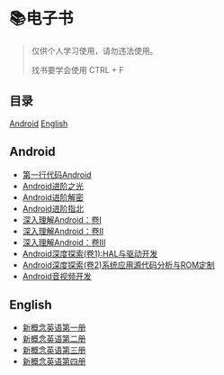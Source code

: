 # :books:电子书

> 仅供个人学习使用，请勿违法使用。
>
> 找书要学会使用 CTRL + F

## 目录

[Android](#android)
[English](#english)

## Android

+ [第一行代码Android](https://github.com/cnwutianhao/ebook/blob/main/Android/%E7%AC%AC%E4%B8%80%E8%A1%8C%E4%BB%A3%E7%A0%81Android%EF%BC%88%E7%AC%AC3%E7%89%88%EF%BC%89.epub)
+ [Android进阶之光](https://github.com/cnwutianhao/ebook/blob/main/Android/Android%E8%BF%9B%E9%98%B6%E4%B9%8B%E5%85%89.epub)
+ [Android进阶解密](https://github.com/cnwutianhao/ebook/blob/main/Android/Android%E8%BF%9B%E9%98%B6%E8%A7%A3%E5%AF%86.epub)
+ [Android进阶指北](https://github.com/cnwutianhao/ebook/blob/main/Android/Android%E8%BF%9B%E9%98%B6%E6%8C%87%E5%8C%97.pdf)
+ [深入理解Android：卷I](https://github.com/cnwutianhao/ebook/blob/main/Android/%E6%B7%B1%E5%85%A5%E7%90%86%E8%A7%A3Android%EF%BC%9A%E5%8D%B7I.epub)
+ [深入理解Android：卷II](https://github.com/cnwutianhao/ebook/blob/main/Android/%E6%B7%B1%E5%85%A5%E7%90%86%E8%A7%A3Android%EF%BC%9A%E5%8D%B7II.epub)
+ [深入理解Android：卷III](https://github.com/cnwutianhao/ebook/blob/main/Android/%E6%B7%B1%E5%85%A5%E7%90%86%E8%A7%A3Android%EF%BC%9A%E5%8D%B7III.epub)
+ [Android深度探索(卷1):HAL与驱动开发](https://github.com/cnwutianhao/ebook/blob/main/Android/Android%E6%B7%B1%E5%BA%A6%E6%8E%A2%E7%B4%A2(%E5%8D%B71)%3AHAL%E4%B8%8E%E9%A9%B1%E5%8A%A8%E5%BC%80%E5%8F%91.epub)
+ [Android深度探索(卷2)系统应用源代码分析与ROM定制](https://github.com/cnwutianhao/ebook/blob/main/Android/Android%E6%B7%B1%E5%BA%A6%E6%8E%A2%E7%B4%A2(%E5%8D%B72)%E7%B3%BB%E7%BB%9F%E5%BA%94%E7%94%A8%E6%BA%90%E4%BB%A3%E7%A0%81%E5%88%86%E6%9E%90%E4%B8%8EROM%E5%AE%9A%E5%88%B6.epub)
+ [Android音视频开发](https://github.com/cnwutianhao/ebook/blob/main/Android/Android%E9%9F%B3%E8%A7%86%E9%A2%91%E5%BC%80%E5%8F%91.epub)

## English

+ [新概念英语第一册](https://github.com/cnwutianhao/ebook/blob/main/English/%E6%96%B0%E6%A6%82%E5%BF%B5%E8%8B%B1%E8%AF%AD%E7%AC%AC%E4%B8%80%E5%86%8C.epub)
+ [新概念英语第二册](https://github.com/cnwutianhao/ebook/blob/main/English/%E6%96%B0%E6%A6%82%E5%BF%B5%E8%8B%B1%E8%AF%AD%E7%AC%AC%E4%BA%8C%E5%86%8C.epub)
+ [新概念英语第三册](https://github.com/cnwutianhao/ebook/blob/main/English/%E6%96%B0%E6%A6%82%E5%BF%B5%E8%8B%B1%E8%AF%AD%E7%AC%AC%E4%B8%89%E5%86%8C.epub)
+ [新概念英语第四册](https://github.com/cnwutianhao/ebook/blob/main/English/%E6%96%B0%E6%A6%82%E5%BF%B5%E8%8B%B1%E8%AF%AD%E7%AC%AC%E5%9B%9B%E5%86%8C.epub)
